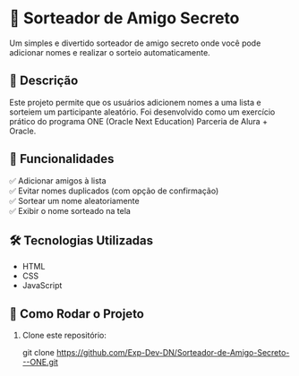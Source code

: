 # 🎉 Sorteador de Amigo Secreto

Um simples e divertido sorteador de amigo secreto onde você pode adicionar nomes e realizar o sorteio automaticamente.

## 📖 Descrição

Este projeto permite que os usuários adicionem nomes a uma lista e sorteiem um participante aleatório. Foi desenvolvido como um exercício prático do programa ONE (Oracle Next Education) Parceria de Alura + Oracle.

## 🚀 Funcionalidades

✅ Adicionar amigos à lista  
✅ Evitar nomes duplicados (com opção de confirmação)  
✅ Sortear um nome aleatoriamente  
✅ Exibir o nome sorteado na tela  

## 🛠️ Tecnologias Utilizadas

- HTML  
- CSS  
- JavaScript  

## 🔧 Como Rodar o Projeto

1. Clone este repositório:

   git clone https://github.com/Exp-Dev-DN/Sorteador-de-Amigo-Secreto---ONE.git

